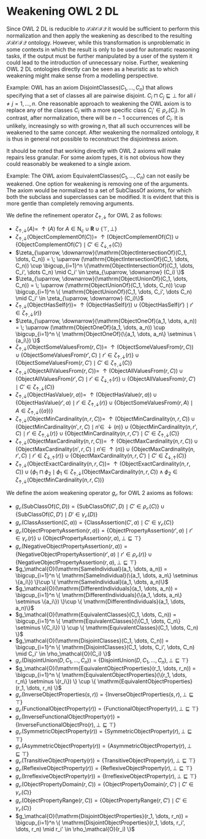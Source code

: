 # Weakening OWL 2 DL

Since OWL 2 DL is reducible to $\mathcal{SROIQ}$ it would be sufficient to perform this normalization and then apply the weakening as described to the resulting $\mathcal{SROIQ}$ ontology. However, while this transformation is unproblematic in some contexts in which the result is only to be used for automatic reasoning tasks, if the output must be further manipulated by a user of the system it could lead to the introduction of unnecessary noise. Further, weakening OWL 2 DL ontologies directly can be seen as a heuristic as to which weakening might make sense from a modelling perspective.

Example: OWL has an axiom $\mathrm{DisjointClasses}(C_1, \dots, C_n)$ that allows specifying that a set of classes all are pairwise disjoint. $C_i \sqcap C_j \sqsubseteq \bot$ for all $i \not= j = 1, \dots, n$. One reasonable approach to weakening the OWL axiom is to replace any of the classes $C_i$ with a more specific class $C_i' \in \rho_\mathcal{O}(C_i)$. In contrast, after normalization, there will be $n - 1$ occurrences of $C_i$. It is unlikely, increasingly so with growing $n$, that all such occurrences will be weakened to the same concept. After weakening the normalized ontology, it is thus in general not possible to reconstruct the disjointness axiom.

It should be noted that working directly with OWL 2 axioms will make repairs less granular. For some axiom types, it is not obvious how they could reasonably be weakened to a single axiom.

Example: The OWL axiom $\mathrm{EquivalentClasses}(C_1, \dots, C_n)$ can not easily be weakened. One option for weakening is removing one of the arguments. The axiom would be normalized to a set of $\mathrm{SubClassOf}$ axioms, for which both the subclass and superclasses can be modified. It is evident that this is more gentle than completely removing arguments.

We define the refinement operator $\zeta_{\uparrow,\downarrow}$ for OWL 2 as follows:

- $\zeta_{\uparrow, \downarrow}(A) = \; \uparrow (A)$ for $A \in \mathrm{N}_c \cup \mathbf{R} \cup \{ \top , \bot \}$
- $\zeta_{\uparrow, \downarrow}(\mathrm{ObjectComplementOf}(C)) = \; \uparrow (\mathrm{ObjectComplementOf}(C)) \cup \{ \mathrm{ObjectComplementOf}(C')  \mid C' \in \zeta_{\downarrow, \uparrow} (C) \}$
- $\zeta_{\uparrow, \downarrow}(\mathrm{ObjectIntersectionOf}(C_1, \dots, C_n)) = \; \uparrow (\mathrm{ObjectIntersectionOf}(C_1, \dots, C_n)) \cup \bigcup_{i=1}^n \{\mathrm{ObjectIntersectionOf}(C_1, \dots, C_i', \dots C_n)  \mid C_i' \in \zeta_{\uparrow, \downarrow} (C_i) \}$
- $\zeta_{\uparrow, \downarrow}(\mathrm{ObjectUnionOf}(C_1, \dots, C_n)) = \; \uparrow (\mathrm{ObjectUnionOf}(C_1, \dots, C_n)) \cup \bigcup_{i=1}^n  \{ \mathrm{ObjectUnionOf}(C_1, \dots, C_i', \dots C_n)  \mid C_i' \in \zeta_{\uparrow, \downarrow} (C_i)\}$
- $\zeta_{\uparrow, \downarrow}(\mathrm{ObjectHasSelf}(r)) = \; \uparrow (\mathrm{ObjectHasSelf}(r)) \cup \{\mathrm{ObjectHasSelf}(r') \mid r' \in \zeta_{\uparrow, \downarrow}(r)\}$
- $\zeta_{\uparrow, \downarrow}(\mathrm{ObjectOneOf}(a_1, \dots, a_n)) = \; \uparrow (\mathrm{ObjectOneOf}(a_1, \dots, a_n)) \cup \bigcup_{i=1}^n \{ \mathrm{ObjectOneOf}(\{a_1, \dots, a_n\} \setminus \{a_i\}) \}$
- $\zeta_{\uparrow, \downarrow}(\mathrm{ObjectSomeValuesFrom}(r, C)) = \; \uparrow (\mathrm{ObjectSomeValuesFrom}(r, C)) \cup \{\mathrm{ObjectSomeValuesFrom}(r', C) \mid r' \in \zeta_{\uparrow, \downarrow} (r)\} \cup \{\mathrm{ObjectSomeValuesFrom}(r, C') \mid C' \in \zeta_{\uparrow, \downarrow}  (C)\}$
- $\zeta_{\uparrow, \downarrow}(\mathrm{ObjectAllValuesFrom}(r, C)) = \; \uparrow (\mathrm{ObjectAllValuesFrom}(r, C)) \cup \{\mathrm{ObjectAllValuesFrom}(r', C) \mid r' \in \zeta_{\downarrow, \uparrow} (r)\} \cup \{\mathrm{ObjectAllValuesFrom}(r, C') \mid C' \in \zeta_{\uparrow, \downarrow}  (C)\}$
- $\zeta_{\uparrow, \downarrow}(\mathrm{ObjectHasValue}(r, a)) = \; \uparrow (\mathrm{ObjectHasValue}(r, a)) \cup \{\mathrm{ObjectHasValue}(r', a) \mid r' \in \zeta_{\uparrow, \downarrow} (r)\} \cup \{\mathrm{ObjectSomeValuesFrom}(r, A) \mid A \in \zeta_{\uparrow, \downarrow}  (\{a\})\}$
- $\zeta_{\uparrow, \downarrow}(\mathrm{ObjectMinCardinality}(n, r, C)) = \; \uparrow (\mathrm{ObjectMinCardinality}(n, r, C)) \cup \{\mathrm{ObjectMinCardinality}(n', r, C) \mid n' \in \; \downarrow (n)\}  \cup \{\mathrm{ObjectMinCardinality}(n, r', C) \mid r' \in \zeta_{\uparrow, \downarrow}(r)\} \cup \{\mathrm{ObjectMinCardinality}(n, r, C') \mid C' \in \zeta_{\uparrow, \downarrow} (C)\}$
- $\zeta_{\uparrow, \downarrow}(\mathrm{ObjectMaxCardinality}(n, r, C)) = \; \uparrow (\mathrm{ObjectMaxCardinality}(n, r, C)) \cup \{\mathrm{ObjectMaxCardinality}(n', r, C) \mid n' \in \; \uparrow (n)\}  \cup \{\mathrm{ObjectMaxCardinality}(n, r', C) \mid r' \in \zeta_{\downarrow, \uparrow}(r)\} \cup \{\mathrm{ObjectMaxCardinality}(n, r, C') \mid C' \in \zeta_{\downarrow, \uparrow} (C)\}$
- $\zeta_{\uparrow, \downarrow}(\mathrm{ObjectExactCardinality}(n, r, C)) = \; \uparrow (\mathrm{ObjectExactCardinality}(n, r, C)) \cup \{ \phi_1 \sqcap \phi_2   \mid \phi_1 \in \zeta_{\uparrow, \downarrow} (\mathrm{ObjectMaxCardinality}(n, r, C)) \land \phi_2 \in \zeta_{\uparrow, \downarrow} (\mathrm{ObjectMinCardinality}(n, r, C)) \}$

We define the axiom weakening operator $g_\mathcal{O}$ for OWL 2 axioms as follows:

- $g_\mathcal{O}(\mathrm{SubClassOf}(C, D)) = \{\mathrm{SubClassOf}(C', D) \mid C' \in \rho_\mathcal{O} (C)\} \cup \{\mathrm{SubClassOf}(C, D') \mid D' \in \gamma_\mathcal{O}  (D)\}$
- $g_\mathcal{O}(\mathrm{ClassAssertion}(C, a)) = \{\mathrm{ClassAssertion}(C', a) \mid C' \in \gamma_\mathcal{O}  (C)\}$
- $g_\mathcal{O}(\mathrm{ObjectPropertyAssertion}(r, a)) = \{\mathrm{ObjectPropertyAssertion}(r', a) \mid r' \in \gamma_\mathcal{O}  (r)\} \cup \{ \mathrm{ObjectPropertyAssertion}(r, a), \bot \sqsubseteq \top \}$
- $g_\mathcal{O}(\mathrm{NegativeObjectPropertyAssertion}(r, a)) = \{\mathrm{NegativeObjectPropertyAssertion}(r', a) \mid r' \in \rho_\mathcal{O}  (r)\} \cup \{\mathrm{NegativeObjectPropertyAssertion}(r, a), \bot \sqsubseteq \top \}$
- $g_\mathcal{O}(\mathrm{SameIndividual}(a_1, \dots, a_n)) =  \bigcup_{i=1}^n \{ \mathrm{SameIndividual}(\{a_1, \dots, a_n\} \setminus \{a_i\}) \}\cup \{ \mathrm{SameIndividual}(a_1, \dots, a_n)\}$
- $g_\mathcal{O}(\mathrm{DifferentIndividuals}(a_1, \dots, a_n)) = \bigcup_{i=1}^n \{ \mathrm{DifferentIndividuals}(\{a_1, \dots, a_n\} \setminus \{a_i\}) \}\cup \{ \mathrm{DifferentIndividuals}(a_1, \dots, a_n)\}$
- $g_\mathcal{O}(\mathrm{EquivalentClasses}(C_1, \dots, C_n)) = \bigcup_{i=1}^n \{ \mathrm{EquivalentClasses}(\{C_1, \dots, C_n\} \setminus \{C_i\}) \} \cup \{ \mathrm{EquivalentClasses}(C_1, \dots, C_n) \}$
- $g_\mathcal{O}(\mathrm{DisjointClasses}(C_1, \dots, C_n)) = \bigcup_{i=1}^n \{ \mathrm{DisjointClasses}(C_1, \dots, C_i', \dots, C_n) \mid C_i' \in \rho_\mathcal{O}(C_i) \}$
- $g_\mathcal{O}(\mathrm{DisjointUnion}(D, C_1, \dots, C_n)) = \{ \mathrm{DisjointUnion}(D, C_1, \dots, C_n), \bot \sqsubseteq \top \}$
- $g_\mathcal{O}(\mathrm{EquivalentObjectProperties}(r_1, \dots, r_n)) = \bigcup_{i=1}^n \{ \mathrm{EquivalentObjectProperties}(\{r_1, \dots, r_n\} \setminus \{r_i\}) \} \cup \{ \mathrm{EquivalentObjectProperties}(r_1, \dots, r_n) \}$
- $g_\mathcal{O}(\mathrm{InverseObjectProperties}(s, r)) = \{ \mathrm{InverseObjectProperties}(s, r), \bot \sqsubseteq \top \}$
- $g_\mathcal{O}(\mathrm{FunctionalObjectProperty}(r)) = \{ \mathrm{FunctionalObjectProperty}(r), \bot \sqsubseteq \top \}$
- $g_\mathcal{O}(\mathrm{InverseFunctionalObjectProperty}(r)) = \{ \mathrm{InverseFunctionalObjectPro}(r), \bot \sqsubseteq \top \}$
- $g_\mathcal{O}(\mathrm{SymmetricObjectProperty}(r))= \{ \mathrm{SymmetricObjectProperty}(r), \bot \sqsubseteq \top \}$
- $g_\mathcal{O}(\mathrm{AsymmetricObjectProperty}(r))= \{ \mathrm{AsymmetricObjectProperty}(r), \bot \sqsubseteq \top \}$
- $g_\mathcal{O}(\mathrm{TransitiveObjectProperty}(r)) = \{ \mathrm{TransitiveObjectProperty}(r), \bot \sqsubseteq \top \}$
- $g_\mathcal{O}(\mathrm{ReflexiveObjectProperty}(r)) = \{ \mathrm{ReflexiveObjectProperty}(r), \bot \sqsubseteq \top \}$
- $g_\mathcal{O}(\mathrm{IrreflexiveObjectProperty}(r)) = \{ \mathrm{IrreflexiveObjectProperty}(r), \bot \sqsubseteq \top \}$
- $g_\mathcal{O}(\mathrm{ObjectPropertyDomain}(r, C)) = \{\mathrm{ObjectPropertyDomain}(r, C') \mid C' \in \gamma_\mathcal{O}  (C)\}$
- $g_\mathcal{O}(\mathrm{ObjectPropertyRange}(r, C)) = \{\mathrm{ObjectPropertyRange}(r, C') \mid C' \in \gamma_\mathcal{O}  (C)\}$
- $g_\mathcal{O}(\mathrm{DisjointObjectProperties}(r_1, \dots, r_n)) = \bigcup_{i=1}^n \{ \mathrm{DisjointObjectProperties}(r_1, \dots, r_i', \dots, r_n) \mid r_i' \in \rho_\mathcal{O}(r_i) \}$